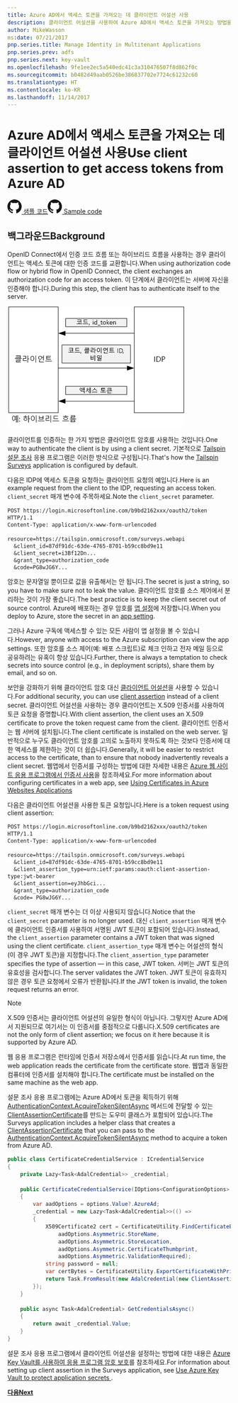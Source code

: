 ```yaml
---
title: Azure AD에서 액세스 토큰을 가져오는 데 클라이언트 어설션 사용
description: 클라이언트 어설션을 사용하여 Azure AD에서 액세스 토큰을 가져오는 방법을 알아봅니다.
author: MikeWasson
ms:date: 07/21/2017
pnp.series.title: Manage Identity in Multitenant Applications
pnp.series.prev: adfs
pnp.series.next: key-vault
ms.openlocfilehash: 9fe1ee2ec5a540edc41c3a310476507f8d862f0c
ms.sourcegitcommit: b0482d49aab0526be386837702e7724c61232c60
ms.translationtype: HT
ms.contentlocale: ko-KR
ms.lasthandoff: 11/14/2017
---
```

# <a name="use-client-assertion-to-get-access-tokens-from-azure-ad"></a><span data-ttu-id="17438-103">Azure AD에서 액세스 토큰을 가져오는 데 클라이언트 어설션 사용</span><span class="sxs-lookup"><span data-stu-id="17438-103">Use client assertion to get access tokens from Azure AD</span></span>

<span data-ttu-id="17438-104">[![GitHub](../_images/github.png) 샘플 코드][sample application]</span><span class="sxs-lookup"><span data-stu-id="17438-104">[![GitHub](../_images/github.png) Sample code][sample application]</span></span>

## <a name="background"></a><span data-ttu-id="17438-105">백그라운드</span><span class="sxs-lookup"><span data-stu-id="17438-105">Background</span></span>
<span data-ttu-id="17438-106">OpenID Connect에서 인증 코드 흐름 또는 하이브리드 흐름을 사용하는 경우 클라이언트는 액세스 토큰에 대한 인증 코드를 교환합니다.</span><span class="sxs-lookup"><span data-stu-id="17438-106">When using authorization code flow or hybrid flow in OpenID Connect, the client exchanges an authorization code for an access token.</span></span> <span data-ttu-id="17438-107">이 단계에서 클라이언트는 서버에 자신을 인증해야 합니다.</span><span class="sxs-lookup"><span data-stu-id="17438-107">During this step, the client has to authenticate itself to the server.</span></span>

![클라이언트 암호](./images/client-secret.png)

<span data-ttu-id="17438-109">클라이언트를 인증하는 한 가지 방법은 클라이언트 암호를 사용하는 것입니다.</span><span class="sxs-lookup"><span data-stu-id="17438-109">One way to authenticate the client is by using a client secret.</span></span> <span data-ttu-id="17438-110">기본적으로 [Tailspin 설문 조사][Surveys] 응용 프로그램은 이러한 방식으로 구성됩니다.</span><span class="sxs-lookup"><span data-stu-id="17438-110">That's how the [Tailspin Surveys][Surveys] application is configured by default.</span></span>

<span data-ttu-id="17438-111">다음은 IDP에 액세스 토큰을 요청하는 클라이언트 요청의 예입니다.</span><span class="sxs-lookup"><span data-stu-id="17438-111">Here is an example request from the client to the IDP, requesting an access token.</span></span> <span data-ttu-id="17438-112">`client_secret` 매개 변수에 주목하세요.</span><span class="sxs-lookup"><span data-stu-id="17438-112">Note the `client_secret` parameter.</span></span>

```
POST https://login.microsoftonline.com/b9bd2162xxx/oauth2/token HTTP/1.1
Content-Type: application/x-www-form-urlencoded

resource=https://tailspin.onmicrosoft.com/surveys.webapi
  &client_id=87df91dc-63de-4765-8701-b59cc8bd9e11
  &client_secret=i3Bf12Dn...
  &grant_type=authorization_code
  &code=PG8wJG6Y...
```

<span data-ttu-id="17438-113">암호는 문자열일 뿐이므로 값을 유출해서는 안 됩니다.</span><span class="sxs-lookup"><span data-stu-id="17438-113">The secret is just a string, so you have to make sure not to leak the value.</span></span> <span data-ttu-id="17438-114">클라이언트 암호를 소스 제어에서 분리하는 것이 가장 좋습니다.</span><span class="sxs-lookup"><span data-stu-id="17438-114">The best practice is to keep the client secret out of source control.</span></span> <span data-ttu-id="17438-115">Azure에 배포하는 경우 암호를 [앱 설정][configure-web-app]에 저장합니다.</span><span class="sxs-lookup"><span data-stu-id="17438-115">When you deploy to Azure, store the secret in an [app setting][configure-web-app].</span></span>

<span data-ttu-id="17438-116">그러나 Azure 구독에 액세스할 수 있는 모든 사람이 앱 설정을 볼 수 있습니다.</span><span class="sxs-lookup"><span data-stu-id="17438-116">However, anyone with access to the Azure subscription can view the app settings.</span></span> <span data-ttu-id="17438-117">또한 암호를 소스 제어(예: 배포 스크립트)로 체크 인하고 전자 메일 등으로 공유하려는 유혹이 항상 있습니다.</span><span class="sxs-lookup"><span data-stu-id="17438-117">Further, there is always a temptation to check secrets into source control (e.g., in deployment scripts), share them by email, and so on.</span></span>

<span data-ttu-id="17438-118">보안을 강화하기 위해 클라이언트 암호 대신 [클라이언트 어설션]을 사용할 수 있습니다.</span><span class="sxs-lookup"><span data-stu-id="17438-118">For additional security, you can use [client assertion] instead of a client secret.</span></span> <span data-ttu-id="17438-119">클라이언트 어설션을 사용하는 경우 클라이언트는 X.509 인증서를 사용하여 토큰 요청을 증명합니다.</span><span class="sxs-lookup"><span data-stu-id="17438-119">With client assertion, the client uses an X.509 certificate to prove the token request came from the client.</span></span> <span data-ttu-id="17438-120">클라이언트 인증서는 웹 서버에 설치됩니다.</span><span class="sxs-lookup"><span data-stu-id="17438-120">The client certificate is installed on the web server.</span></span> <span data-ttu-id="17438-121">일반적으로 누구도 클라이언트 암호를 고의로 노출하지 못하도록 하는 것보다 인증서에 대한 액세스를 제한하는 것이 더 쉽습니다.</span><span class="sxs-lookup"><span data-stu-id="17438-121">Generally, it will be easier to restrict access to the certificate, than to ensure that nobody inadvertently reveals a client secret.</span></span> <span data-ttu-id="17438-122">웹앱에서 인증서를 구성하는 방법에 대한 자세한 내용은 [Azure 웹 사이트 응용 프로그램에서 인증서 사용][using-certs-in-websites]을 참조하세요.</span><span class="sxs-lookup"><span data-stu-id="17438-122">For more information about configuring certificates in a web app, see [Using Certificates in Azure Websites Applications][using-certs-in-websites]</span></span>

<span data-ttu-id="17438-123">다음은 클라이언트 어설션을 사용한 토큰 요청입니다.</span><span class="sxs-lookup"><span data-stu-id="17438-123">Here is a token request using client assertion:</span></span>

```
POST https://login.microsoftonline.com/b9bd2162xxx/oauth2/token HTTP/1.1
Content-Type: application/x-www-form-urlencoded

resource=https://tailspin.onmicrosoft.com/surveys.webapi
  &client_id=87df91dc-63de-4765-8701-b59cc8bd9e11
  &client_assertion_type=urn:ietf:params:oauth:client-assertion-type:jwt-bearer
  &client_assertion=eyJhbGci...
  &grant_type=authorization_code
  &code= PG8wJG6Y...
```

<span data-ttu-id="17438-124">`client_secret` 매개 변수는 더 이상 사용되지 않습니다.</span><span class="sxs-lookup"><span data-stu-id="17438-124">Notice that the `client_secret` parameter is no longer used.</span></span> <span data-ttu-id="17438-125">대신 `client_assertion` 매개 변수에 클라이언트 인증서를 사용하여 서명된 JWT 토큰이 포함되어 있습니다.</span><span class="sxs-lookup"><span data-stu-id="17438-125">Instead, the `client_assertion` parameter contains a JWT token that was signed using the client certificate.</span></span> <span data-ttu-id="17438-126">`client_assertion_type` 매개 변수는 어설션의 형식(이 경우 JWT 토큰)을 지정합니다.</span><span class="sxs-lookup"><span data-stu-id="17438-126">The `client_assertion_type` parameter specifies the type of assertion &mdash; in this case, JWT token.</span></span> <span data-ttu-id="17438-127">서버는 JWT 토큰의 유효성을 검사합니다.</span><span class="sxs-lookup"><span data-stu-id="17438-127">The server validates the JWT token.</span></span> <span data-ttu-id="17438-128">JWT 토큰이 유효하지 않은 경우 토큰 요청에서 오류가 반환됩니다.</span><span class="sxs-lookup"><span data-stu-id="17438-128">If the JWT token is invalid, the token request returns an error.</span></span>

> [!NOTE]
> <span data-ttu-id="17438-129">X.509 인증서는 클라이언트 어설션의 유일한 형식이 아닙니다. 그렇지만 Azure AD에서 지원되므로 여기서는 이 인증서를 중점적으로 다룹니다.</span><span class="sxs-lookup"><span data-stu-id="17438-129">X.509 certificates are not the only form of client assertion; we focus on it here because it is supported by Azure AD.</span></span>
> 
> 

<span data-ttu-id="17438-130">웹 응용 프로그램은 런타임에 인증서 저장소에서 인증서를 읽습니다.</span><span class="sxs-lookup"><span data-stu-id="17438-130">At run time, the web application reads the certificate from the certificate store.</span></span> <span data-ttu-id="17438-131">웹앱과 동일한 컴퓨터에 인증서를 설치해야 합니다.</span><span class="sxs-lookup"><span data-stu-id="17438-131">The certificate must be installed on the same machine as the web app.</span></span>

<span data-ttu-id="17438-132">설문 조사 응용 프로그램에는 Azure AD에서 토큰을 획득하기 위해 [AuthenticationContext.AcquireTokenSilentAsync](/dotnet/api/microsoft.identitymodel.clients.activedirectory.authenticationcontext.acquiretokensilentasync) 메서드에 전달할 수 있는 [ClientAssertionCertificate](/dotnet/api/microsoft.identitymodel.clients.activedirectory.clientassertioncertificate)를 만드는 도우미 클래스가 포함되어 있습니다.</span><span class="sxs-lookup"><span data-stu-id="17438-132">The Surveys application includes a helper class that creates a [ClientAssertionCertificate](/dotnet/api/microsoft.identitymodel.clients.activedirectory.clientassertioncertificate) that you can pass to the [AuthenticationContext.AcquireTokenSilentAsync](/dotnet/api/microsoft.identitymodel.clients.activedirectory.authenticationcontext.acquiretokensilentasync) method to acquire a token from Azure AD.</span></span>

```csharp
public class CertificateCredentialService : ICredentialService
{
    private Lazy<Task<AdalCredential>> _credential;

    public CertificateCredentialService(IOptions<ConfigurationOptions> options)
    {
        var aadOptions = options.Value?.AzureAd;
        _credential = new Lazy<Task<AdalCredential>>(() =>
        {
            X509Certificate2 cert = CertificateUtility.FindCertificateByThumbprint(
                aadOptions.Asymmetric.StoreName,
                aadOptions.Asymmetric.StoreLocation,
                aadOptions.Asymmetric.CertificateThumbprint,
                aadOptions.Asymmetric.ValidationRequired);
            string password = null;
            var certBytes = CertificateUtility.ExportCertificateWithPrivateKey(cert, out password);
            return Task.FromResult(new AdalCredential(new ClientAssertionCertificate(aadOptions.ClientId, new X509Certificate2(certBytes, password))));
        });
    }

    public async Task<AdalCredential> GetCredentialsAsync()
    {
        return await _credential.Value;
    }
}
```

<span data-ttu-id="17438-133">설문 조사 응용 프로그램에서 클라이언트 어설션을 설정하는 방법에 대한 내용은 [Azure Key Vault를 사용하여 응용 프로그램 암호 보호][key vault]를 참조하세요.</span><span class="sxs-lookup"><span data-stu-id="17438-133">For information about setting up client assertion in the Surveys application, see [Use Azure Key Vault to protect application secrets ][key vault].</span></span>

<span data-ttu-id="17438-134">[**다음**][key vault]</span><span class="sxs-lookup"><span data-stu-id="17438-134">[**Next**][key vault]</span></span>

<!-- Links -->
[configure-web-app]: /azure/app-service-web/web-sites-configure/
[azure-management-portal]: https://portal.azure.com
[클라이언트 어설션]: https://tools.ietf.org/html/rfc7521
[client assertion]: https://tools.ietf.org/html/rfc7521
[key vault]: key-vault.md
[Setup-KeyVault]: https://github.com/mspnp/multitenant-saas-guidance/blob/master/scripts/Setup-KeyVault.ps1
[Surveys]: tailspin.md
[using-certs-in-websites]: https://azure.microsoft.com/blog/using-certificates-in-azure-websites-applications/

[sample application]: https://github.com/mspnp/multitenant-saas-guidance
